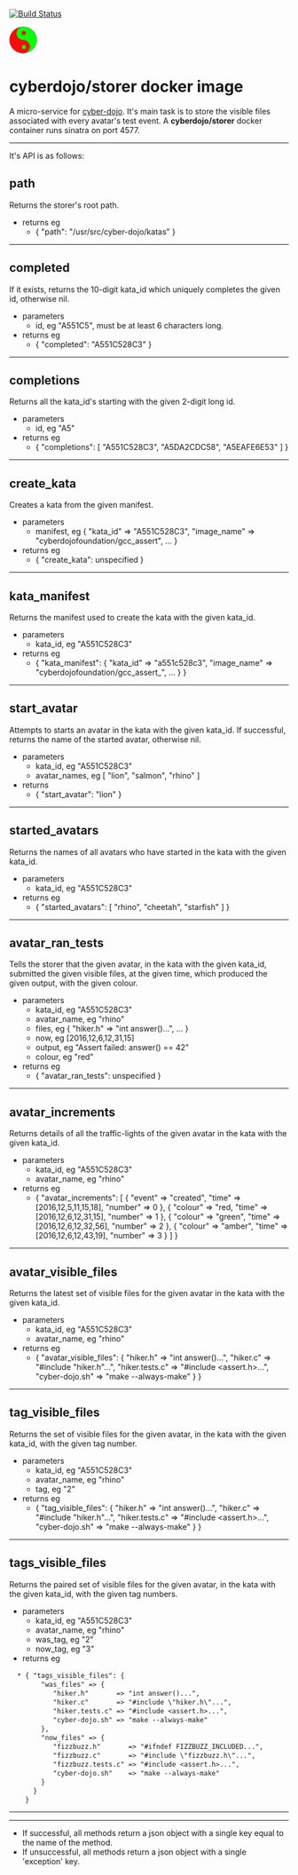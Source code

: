 
[![Build Status](https://travis-ci.org/cyber-dojo/storer.svg?branch=master)](https://travis-ci.org/cyber-dojo/storer)

<img src="https://raw.githubusercontent.com/cyber-dojo/nginx/master/images/home_page_logo.png" alt="cyber-dojo yin/yang logo" width="50px" height="50px"/>

# cyberdojo/storer docker image

A micro-service for [cyber-dojo](http://cyber-dojo.org).
It's main task is to store the visible files associated with every avatar's test event.
A **cyberdojo/storer** docker container runs sinatra on port 4577.

- - - -

It's API is as follows:

## path
Returns the storer's root path.
- returns eg
  * { "path": "/usr/src/cyber-dojo/katas"  }

- - - -

## completed
If it exists, returns the 10-digit kata_id which uniquely completes the given id, otherwise nil.
- parameters
  * id, eg "A551C5", must be at least 6 characters long.
- returns eg
  * { "completed": "A551C528C3"  }

- - - -

## completions
Returns all the kata_id's starting with the given 2-digit long id.
- parameters
  * id, eg "A5"
- returns eg
  * { "completions": [ "A551C528C3", "A5DA2CDC58", "A5EAFE6E53" ]  }

- - - -

## create_kata
Creates a kata from the given manifest.
- parameters
  * manifest, eg  {
      "kata_id"    => "A551C528C3",
      "image_name" => "cyberdojofoundation/gcc_assert",
      ...
    }
- returns eg
  * { "create_kata": unspecified }

- - - -

## kata_manifest
Returns the manifest used to create the kata with the given kata_id.
- parameters
  * kata_id, eg "A551C528C3"
- returns eg
  * { "kata_manifest": {
        "kata_id"    => "a551c528c3",
        "image_name" => "cyberdojofoundation/gcc_assert_",
        ...
      }
    }

- - - -

## start_avatar
Attempts to starts an avatar in the kata with the given kata_id.
If successful, returns the name of the started avatar, otherwise nil.
- parameters
  * kata_id, eg "A551C528C3"
  * avatar_names, eg [ "lion", "salmon", "rhino" ]
- returns
  * { "start_avatar": "lion" }

- - - -

## started_avatars
Returns the names of all avatars who have started in the kata with the given kata_id.
- parameters
  * kata_id, eg "A551C528C3"
- returns eg
  * { "started_avatars": [ "rhino", "cheetah", "starfish" ] }

- - - -

## avatar_ran_tests
Tells the storer that the given avatar, in the kata with the given kata_id,
submitted the given visible files, at the given time, which produced the given
output, with the given colour.
- parameters
  * kata_id, eg "A551C528C3"
  * avatar_name, eg "rhino"
  * files, eg { "hiker.h" => "int answer()...", ... }
  * now, eg [2016,12,6,12,31,15]
  * output, eg "Assert failed: answer() == 42"
  * colour, eg "red"
- returns eg
  * { "avatar_ran_tests": unspecified }

- - - -

## avatar_increments
Returns details of all the traffic-lights of the given avatar in the kata with the given kata_id.
- parameters
  * kata_id, eg "A551C528C3"
  * avatar_name, eg "rhino"
- returns eg
  * { "avatar_increments": [
        { "event"  => "created", "time" => [2016,12,5,11,15,18], "number" => 0 },
        { "colour" => "red,      "time" => [2016,12,6,12,31,15], "number" => 1 },
        { "colour" => "green",   "time" => [2016,12,6,12,32,56], "number" => 2 },
        { "colour" => "amber",   "time" => [2016,12,6,12,43,19], "number" => 3 }
      ]
    }

- - - -

## avatar_visible_files
Returns the latest set of visible files for the given avatar in the kata with the given kata_id.
- parameters
  * kata_id, eg "A551C528C3"
  * avatar_name, eg "rhino"
- returns eg
  * { "avatar_visible_files": {
         "hiker.h"       => "int answer()...",
         "hiker.c"       => "#include \"hiker.h\"...",
         "hiker.tests.c" => "#include <assert.h>...",
         "cyber-dojo.sh" => "make --always-make"
      }
    }

- - - -

## tag_visible_files
Returns the set of visible files for the given avatar, in the kata with the given kata_id,
with the given tag number.
- parameters
  * kata_id, eg "A551C528C3"
  * avatar_name, eg "rhino"
  * tag, eg "2"
- returns eg
  * { "tag_visible_files": {
         "hiker.h"       => "int answer()...",
         "hiker.c"       => "#include \"hiker.h\"...",
         "hiker.tests.c" => "#include <assert.h>...",
         "cyber-dojo.sh" => "make --always-make"
      }
    }

- - - -

## tags_visible_files
Returns the paired set of visible files for the given avatar, in the kata with the given kata_id,
with the given tag numbers.
- parameters
  * kata_id, eg "A551C528C3"
  * avatar_name, eg "rhino"
  * was_tag, eg "2"
  * now_tag, eg "3"
- returns eg
```
  * { "tags_visible_files": {
        "was_files" => {
           "hiker.h"       => "int answer()...",
           "hiker.c"       => "#include \"hiker.h\"...",
           "hiker.tests.c" => "#include <assert.h>...",
           "cyber-dojo.sh" => "make --always-make"
        },
        "now_files" => {
           "fizzbuzz.h"       => "#ifndef FIZZBUZZ_INCLUDED...",
           "fizzbuzz.c"       => "#include \"fizzbuzz.h\"...",
           "fizzbuzz.tests.c" => "#include <assert.h>...",
           "cyber-dojo.sh"    => "make --always-make"
        }
      }
    }
```

- - - -
- - - -

- If successful, all methods return a json object with a single key equal to the
name of the method.
- If unsuccessful, all methods return a json object with a single 'exception' key.
